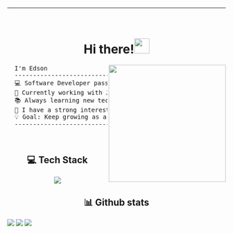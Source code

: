 <hr>
<br>
<h1 align="center"><b>Hi there!</b><img src="https://media.giphy.com/media/hvRJCLFzcasrR4ia7z/giphy.gif" width="35"></h1>
<img align="right" src="https://media.giphy.com/media/QvpqTCiEcwtvx6wwJK/giphy.gif" width="270" height="270" frameBorder="0" class="giphy-embed" allowFullScreen></img>

<!-- 
```

I'm Edson
-----------------------------------------------------------------------------
💻 Software Developer passionate about technology and continuous improvement.
🚀 Currently working with Java, C#, Python, Dart and SQL.
📚 Always learning new technologies and best development practices.
📝 I have a strong interest in Data Science and Artificial Intelligence
💡 Goal: Keep growing as a developer and contribute to innovative projects.
-----------------------------------------------------------------------------
```
-->
<pre>
  I'm Edson
  -----------------------------------------------------------------------------
  💻 Software Developer passionate about technology and continuous improvement.
  🚀 Currently working with Java, C#, Python, Dart and SQL.
  📚 Always learning new technologies and best development practices.
  📝 I have a strong interest in Data Science and Artificial Intelligence
  💡 Goal: Keep growing as a developer and contribute to innovative projects.
  -----------------------------------------------------------------------------
</pre>
<br>

<div align="center">
  <h2>💻 Tech Stack</h2>
  <a href="https://skillicons.dev">
    <img src="https://skillicons.dev/icons?i=c,cs,dart,java,js,py,ts,dotnet,angular,bootstrap,fastapi,flutter,mongodb,mysql,git,github,docker,postman,vscode,linux&perline=10" />
  </a>
</div>

<div>
  <h2 align="center">📊 Github stats</h2> 
  
  [![](https://github-readme-stats.vercel.app/api?username=edson-06&show_icons=true&theme=material-palenight&hide_border=true&locale=en)](https://github.com/edson-06)
  [![](https://github-readme-streak-stats.herokuapp.com/?user=edson-06&theme=material-palenight&hide_border=true)](https://github.com/edson-06)
  ![](https://github-readme-stats.vercel.app/api/top-langs/?username=edson-06&theme=material-palenight&hide_border=true&include_all_commits=false&count_private=true&layout=compact)
</div>

<!-- <div align="center">
  <h2>🔝 Top Contributed Repo</h2>
  <img src="https://github-contributor-stats.vercel.app/api?username=edson-06&limit=5&theme=dark&combine_all_yearly_contributions=true">
</div> -->

<!-- <div align="center">
  <h2>🤝 Connect With Me</h2>
  <a href="https://www.linkedin.com/in/1010nishant/" target="blank">
    <img align="center" src="https://user-images.githubusercontent.com/88904952/234979284-68c11d7f-1acc-4f0c-ac78-044e1037d7b0.png" alt="linkedin" height="50" width="50" />
  </a> 
</div> -->
